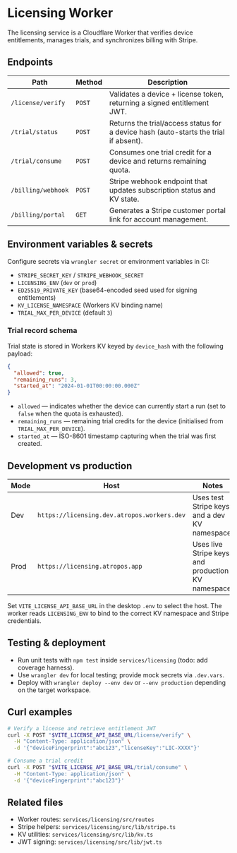 # Licensing Worker

The licensing service is a Cloudflare Worker that verifies device entitlements, manages trials, and synchronizes billing with Stripe.

## Endpoints

| Path | Method | Description |
| --- | --- | --- |
| `/license/verify` | `POST` | Validates a device + license token, returning a signed entitlement JWT. |
| `/trial/status` | `POST` | Returns the trial/access status for a device hash (auto-starts the trial if absent). |
| `/trial/consume` | `POST` | Consumes one trial credit for a device and returns remaining quota. |
| `/billing/webhook` | `POST` | Stripe webhook endpoint that updates subscription status and KV state. |
| `/billing/portal` | `GET` | Generates a Stripe customer portal link for account management. |

## Environment variables & secrets

Configure secrets via `wrangler secret` or environment variables in CI:

- `STRIPE_SECRET_KEY` / `STRIPE_WEBHOOK_SECRET`
- `LICENSING_ENV` (`dev` or `prod`)
- `ED25519_PRIVATE_KEY` (base64-encoded seed used for signing entitlements)
- `KV_LICENSE_NAMESPACE` (Workers KV binding name)
- `TRIAL_MAX_PER_DEVICE` (default `3`)

### Trial record schema

Trial state is stored in Workers KV keyed by `device_hash` with the following payload:

```json
{
  "allowed": true,
  "remaining_runs": 3,
  "started_at": "2024-01-01T00:00:00.000Z"
}
```

- `allowed` — indicates whether the device can currently start a run (set to `false` when the quota is exhausted).
- `remaining_runs` — remaining trial credits for the device (initialised from `TRIAL_MAX_PER_DEVICE`).
- `started_at` — ISO-8601 timestamp capturing when the trial was first created.

## Development vs production

| Mode | Host | Notes |
| --- | --- | --- |
| Dev | `https://licensing.dev.atropos.workers.dev` | Uses test Stripe keys and a dev KV namespace. |
| Prod | `https://licensing.atropos.app` | Uses live Stripe keys and production KV namespace. |

Set `VITE_LICENSE_API_BASE_URL` in the desktop `.env` to select the host. The worker reads `LICENSING_ENV` to bind to the correct KV namespace and Stripe credentials.

## Testing & deployment

- Run unit tests with `npm test` inside `services/licensing` (todo: add coverage harness).
- Use `wrangler dev` for local testing; provide mock secrets via `.dev.vars`.
- Deploy with `wrangler deploy --env dev` or `--env production` depending on the target workspace.

## Curl examples

```bash
# Verify a license and retrieve entitlement JWT
curl -X POST "$VITE_LICENSE_API_BASE_URL/license/verify" \
  -H "Content-Type: application/json" \
  -d '{"deviceFingerprint":"abc123","licenseKey":"LIC-XXXX"}'

# Consume a trial credit
curl -X POST "$VITE_LICENSE_API_BASE_URL/trial/consume" \
  -H "Content-Type: application/json" \
  -d '{"deviceFingerprint":"abc123"}'
```

## Related files

- Worker routes: `services/licensing/src/routes`
- Stripe helpers: `services/licensing/src/lib/stripe.ts`
- KV utilities: `services/licensing/src/lib/kv.ts`
- JWT signing: `services/licensing/src/lib/jwt.ts`
